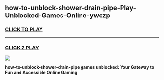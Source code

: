 
## how-to-unblock-shower-drain-pipe-Play-Unblocked-Games-Online-ywczp
<h3>
<a href="https://premium76.site?title=how-to-unblock-shower-drain-pipe&ref=25A">CLICK TO PLAY</a></h3>
<hr>

<h3>
<a href="https://premium76.site?title=how-to-unblock-shower-drain-pipe&ref=25A">CLICK 2 PLAY</a>
  
</h3>

<a href="https://premium76.site?title=how-to-unblock-shower-drain-pipe&ref=25A"><img src="https://clearcache.store/games.png"></a>


**how-to-unblock-shower-drain-pipe games unblocked: Your Gateway to Fun and Accessible Online Gaming**

